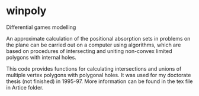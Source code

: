 # winpoly
Differential games modelling

An approximate calculation of the positional absorption sets in problems on the plane can be carried out on a computer using algorithms, which are based on procedures of intersecting and uniting non-convex limited polygons with internal holes.

This code provides functions for calculating intersections and unions of multiple vertex polygons with polygonal holes.  It was used for my doctorate thesis (not finished) in 1995-97.  More information can be found in the tex file in Artice folder.
